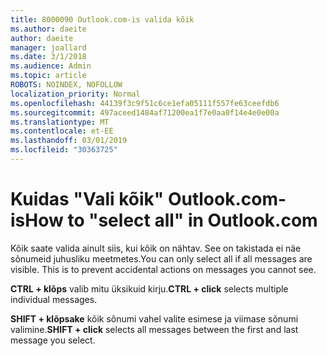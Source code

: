 ```yaml
---
title: 8000090 Outlook.com-is valida kõik
ms.author: daeite
author: daeite
manager: joallard
ms.date: 3/1/2018
ms.audience: Admin
ms.topic: article
ROBOTS: NOINDEX, NOFOLLOW
localization_priority: Normal
ms.openlocfilehash: 44139f3c9f51c6ce1efa05111f557fe63ceefdb6
ms.sourcegitcommit: 497aceed1484af71200ea1f7e0aa0f14e4e0e00a
ms.translationtype: MT
ms.contentlocale: et-EE
ms.lasthandoff: 03/01/2019
ms.locfileid: "30363725"
---
```

# <a name="how-to-select-all-in-outlookcom"></a><span data-ttu-id="d6176-102">Kuidas "Vali kõik" Outlook.com-is</span><span class="sxs-lookup"><span data-stu-id="d6176-102">How to "select all" in Outlook.com</span></span>

<span data-ttu-id="d6176-p101">Kõik saate valida ainult siis, kui kõik on nähtav. See on takistada ei näe sõnumeid juhusliku meetmetes.</span><span class="sxs-lookup"><span data-stu-id="d6176-p101">You can only select all if all messages are visible. This is to prevent accidental actions on messages you cannot see.</span></span>

<span data-ttu-id="d6176-105">**CTRL + klõps** valib mitu üksikuid kirju.</span><span class="sxs-lookup"><span data-stu-id="d6176-105">**CTRL + click** selects multiple individual messages.</span></span>

<span data-ttu-id="d6176-106">**SHIFT + klõpsake** kõik sõnumi vahel valite esimese ja viimase sõnumi valimine.</span><span class="sxs-lookup"><span data-stu-id="d6176-106">**SHIFT + click** selects all messages between the first and last message you select.</span></span>